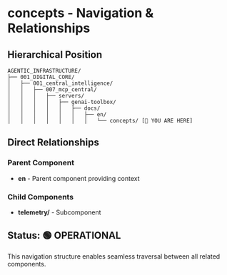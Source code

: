 # concepts - Navigation & Relationships

## Hierarchical Position

```
AGENTIC_INFRASTRUCTURE/
├── 001_DIGITAL_CORE/
│   ├── 001_central_intelligence/
│   │   ├── 007_mcp_central/
│   │   │   ├── servers/
│   │   │   │   ├── genai-toolbox/
│   │   │   │   │   ├── docs/
│   │   │   │   │   │   ├── en/
│   │   │   │   │   │   │   └── concepts/ [📍 YOU ARE HERE]

```

## Direct Relationships

### Parent Component
- **en** - Parent component providing context

### Child Components
- **telemetry/** - Subcomponent

## Status: 🟢 OPERATIONAL

This navigation structure enables seamless traversal between all related components.
